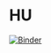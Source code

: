 # HU
[![Binder](https://mybinder.org/badge_logo.svg)](https://mybinder.org/v2/gh/JMM385/HU/master?urlpath=%2Fproxy%2F5006%2Fbokeh-app)
